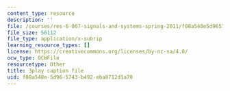 ```yaml
---
content_type: resource
description: ''
file: /courses/res-6-007-signals-and-systems-spring-2011/f08a548e5d965743b492eba8712d1a70_D1WF9YKqf3o.vtt
file_size: 56112
file_type: application/x-subrip
learning_resource_types: []
license: https://creativecommons.org/licenses/by-nc-sa/4.0/
ocw_type: OCWFile
resourcetype: Other
title: 3play caption file
uid: f08a548e-5d96-5743-b492-eba8712d1a70
---
```

